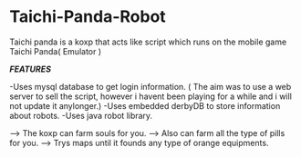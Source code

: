 # Taichi-Panda-Robot
Taichi panda is a koxp that acts like script which runs on the mobile game Taichi Panda( Emulator )



***FEATURES***

-Uses mysql database to get login information. ( The aim was to use a web server to sell the script, however i havent been playing for a while and i will not update it anylonger.)
-Uses embedded derbyDB  to store information about robots.
-Uses java robot library.

--> The koxp can farm souls for you.
--> Also can farm all the type of pills for you.
--> Trys maps until it founds any type of orange equipments.
